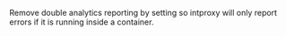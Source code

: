 Remove double analytics reporting by setting so intproxy will only report errors if it is running inside a container.
